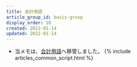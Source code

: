 ```yaml
---
title: 会計用語
article_group_id: basis-group
display_order: 10
created: 2022-01-14
updated: 2022-01-14
---
```

- 当メモは、[会計用語](https://thinktwice.tech/economy/accounting/term/)へ移管しました。
{% include articles_common_script.html %}
